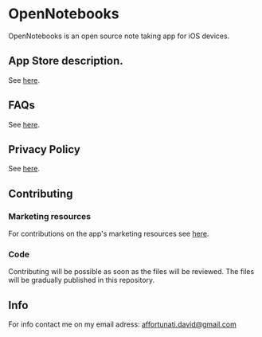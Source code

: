 # OpenNotebooks

OpenNotebooks is an open source note taking app for iOS devices.

## App Store description.

See [here](AppDescription.md).

## FAQs

See [here](FAQs.md).

## Privacy Policy

See [here](PrivacyPolicy.md).

## Contributing
### Marketing resources
For contributions on the app's marketing resources see [here](MARKETING_RESOURCES.md).
### Code
Contributing will be possible as soon as the files will be reviewed.
The files will be gradually published in this repository.

## Info
For info contact me on my email adress:
affortunati.david@gmail.com
